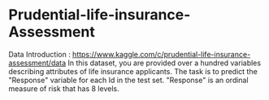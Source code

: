 # Prudential-life-insurance-Assessment
Data Introduction : https://www.kaggle.com/c/prudential-life-insurance-assessment/data  In this dataset, you are provided over a hundred variables describing attributes of life insurance applicants. The task is to predict the "Response" variable for each Id in the test set. "Response" is an ordinal measure of risk that has 8 levels.
